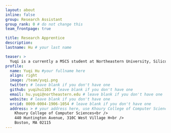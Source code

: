 ```yaml
---
layout: about
inline: false
group: Research Assistant
group_rank: 0 # do not change this
team_frontpage: true

title: Research Apprentice
description:
lastname: Hu # your last name 

teaser: >
  Yuqi is a currently a MSCS student at Northeastern University, Silicon Valley. He is interested in leveraging techonology to address challenges in healthcare and public health. 
profile:
  name: Yuqi Hu #your fullname here
  align: right
  image: /team/yuqi.png
  twitter: # leave blank if you don't have one
  github: yuqihu1103 # leave blank if you don't have one
  email: hu.yuqi@northeastern.edu # leave blank if you don't have one
  website: # leave blank if you don't have one
  orcid: 0009-0004-1906-1054 # leave blank if you don't have one
  address: > # your address here, use Khoury College of Computer Sciences as the default
    Khoury College of Computer Sciences<br />
    440 Huntington Avenue, 310C West Village H<br />
    Boston, MA 02115
---
```

